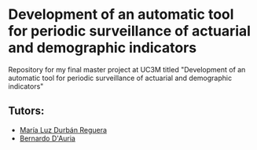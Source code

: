 # Development of an automatic tool for periodic surveillance of actuarial and demographic indicators

Repository for my final master project at UC3M titled "Development of an automatic tool for periodic surveillance of actuarial and demographic indicators"

## Tutors:

- [María Luz Durbán Reguera](https://researchportal.uc3m.es/display/inv18373)
- [Bernardo D'Auria](https://portal.uc3m.es/portal/page/portal/dpto_estadistica/home/members/bernardo_d_auria)
